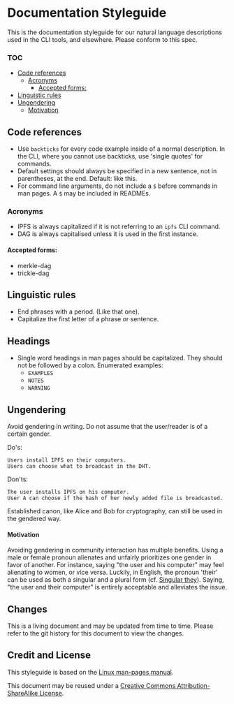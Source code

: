 # Documentation Styleguide

This is the documentation styleguide for our natural language descriptions used in the CLI tools, and elsewhere. Please conform to this spec.

### TOC

- [Code references](#code-references)
  - [Acronyms](#acronyms)
    - [Accepted forms:](#accepted-forms)
- [Linguistic rules](#linguistic-rules)
- [Ungendering](#ungendering)
    - [Motivation](#motivation)

## Code references

* Use `backticks` for every code example inside of a normal description. In the CLI, where you cannot use backticks, use 'single quotes' for commands.
* Default settings should always be specified in a new sentence, not in parentheses, at the end. Default: like this.
* For command line arguments, do not include a `$` before commands in man pages. A `$` may be included in READMEs.

### Acronyms

* IPFS is always capitalized if it is not referring to an `ipfs` CLI command.
* DAG is always capitalised unless it is used in the first instance.

#### Accepted forms:

- merkle-dag
- trickle-dag

## Linguistic rules

* End phrases with a period. (Like that one).
* Capitalize the first letter of a phrase or sentence.

## Headings

* Single word headings in man pages should be capitalized. They should not be followed by a colon. Enumerated examples:
  - `EXAMPLES`
  - `NOTES`
  - `WARNING`

## Ungendering

Avoid gendering in writing. Do not assume that the user/reader is of a certain gender.

Do's:

```
Users install IPFS on their computers.
Users can choose what to broadcast in the DHT.
```

Don'ts:

```
The user installs IPFS on his computer.
User A can choose if the hash of her newly added file is broadcasted.
```

Established canon, like Alice and Bob for cryptography, can still be used in the gendered way.

#### Motivation

Avoiding gendering in community interaction has multiple benefits. Using a male or female pronoun alienates and unfairly prioritizes one gender in favor of another. For instance, saying "the user and his computer" may feel alienating to women, or vice versa. Luckily, in English, the pronoun 'their' can be used as both a singular and a plural form (cf. [Singular they](https://en.wikipedia.org/wiki/Singular_they)). Saying, "the user and their computer" is entirely acceptable and alleviates the issue.

## Changes

This is a living document and may be updated from time to time. Please refer to the git history for this document to view the changes.

## Credit and License
This styleguide is based on the [Linux man-pages manual](http://man7.org/linux/man-pages/man7/man-pages.7.html).

This document may be reused under a [Creative Commons Attribution-ShareAlike License](http://creativecommons.org/licenses/by-sa/4.0/).
